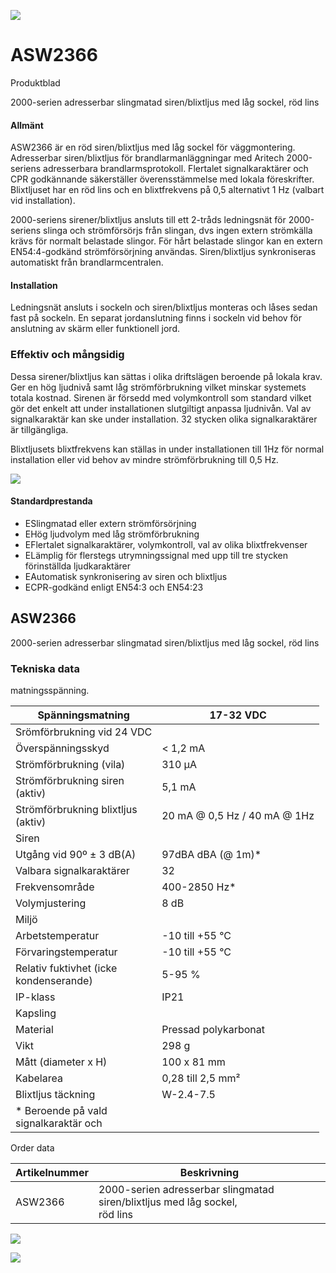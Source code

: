 ![](_page_0_Picture_0.jpeg)

# ASW2366

Produktblad

2000-serien adresserbar slingmatad siren/blixtljus med låg sockel, röd lins

#### Allmänt

ASW2366 är en röd siren/blixtljus med låg sockel för väggmontering. Adresserbar siren/blixtljus för brandlarmanläggningar med Aritech 2000-seriens adresserbara brandlarmsprotokoll. Flertalet signalkaraktärer och CPR godkännande säkerställer överensstämmelse med lokala föreskrifter. Blixtljuset har en röd lins och en blixtfrekvens på 0,5 alternativt 1 Hz (valbart vid installation).

2000-seriens sirener/blixtljus ansluts till ett 2-tråds ledningsnät för 2000-seriens slinga och strömförsörjs från slingan, dvs ingen extern strömkälla krävs för normalt belastade slingor. För hårt belastade slingor kan en extern EN54:4-godkänd strömförsörjning användas. Siren/blixtljus synkroniseras automatiskt från brandlarmcentralen.

#### Installation

Ledningsnät ansluts i sockeln och siren/blixtljus monteras och låses sedan fast på sockeln. En separat jordanslutning finns i sockeln vid behov för anslutning av skärm eller funktionell jord.

### Effektiv och mångsidig

Dessa sirener/blixtljus kan sättas i olika driftslägen beroende på lokala krav. Ger en hög ljudnivå samt låg strömförbrukning vilket minskar systemets totala kostnad. Sirenen är försedd med volymkontroll som standard vilket gör det enkelt att under installationen slutgiltigt anpassa ljudnivån. Val av signalkaraktär kan ske under installation. 32 stycken olika signalkaraktärer är tillgängliga.

Blixtljusets blixtfrekvens kan ställas in under installationen till 1Hz för normal installation eller vid behov av mindre strömförbrukning till 0,5 Hz.

![](_page_0_Picture_11.jpeg)

#### Standardprestanda

- ESlingmatad eller extern strömförsörjning
- EHög ljudvolym med låg strömförbrukning
- EFlertalet signalkaraktärer, volymkontroll, val av olika blixtfrekvenser
- ELämplig för flerstegs utrymningssignal med upp till tre stycken förinställda ljudkaraktärer
- EAutomatisk synkronisering av siren och blixtljus
- ECPR-godkänd enligt EN54:3 och EN54:23

## ASW2366

2000-serien adresserbar slingmatad siren/blixtljus med låg sockel, röd lins

### Tekniska data

matningsspänning.

| Spänningsmatning                          | 17-32 VDC                    |
|-------------------------------------------|------------------------------|
| Srömförbrukning vid 24 VDC                |                              |
| Överspänningsskyd                         | < 1,2 mA                     |
| Strömförbrukning (vila)                   | 310 µA                       |
| Strömförbrukning siren<br>(aktiv)         | 5,1 mA                       |
| Strömförbrukning blixtljus<br>(aktiv)     | 20 mA @ 0,5 Hz / 40 mA @ 1Hz |
| Siren                                     |                              |
| Utgång vid 90º ± 3 dB(A)                  | 97dBA dBA (@ 1m)*            |
| Valbara signalkaraktärer                  | 32                           |
| Frekvensområde                            | 400-2850 Hz*                 |
| Volymjustering                            | 8 dB                         |
| Miljö                                     |                              |
| Arbetstemperatur                          | -10 till +55 °C              |
| Förvaringstemperatur                      | -10 till +55 °C              |
| Relativ fuktivhet (icke<br>kondenserande) | 5-95 %                       |
| IP-klass                                  | IP21                         |
| Kapsling                                  |                              |
| Material                                  | Pressad polykarbonat         |
| Vikt                                      | 298 g                        |
| Mått (diameter x H)                       | 100 x 81 mm                  |
| Kabelarea                                 | 0,28 till 2,5 mm²            |
| Blixtljus täckning                        | W-2.4-7.5                    |
| * Beroende på vald<br>signalkaraktär och  |                              |

Order data

| Artikelnummer | Beskrivning                                                                    |
|---------------|--------------------------------------------------------------------------------|
| ASW2366       | 2000-serien adresserbar slingmatad siren/blixtljus med låg sockel,<br>röd lins |

![](_page_1_Figure_7.jpeg)

![](_page_1_Picture_9.jpeg)